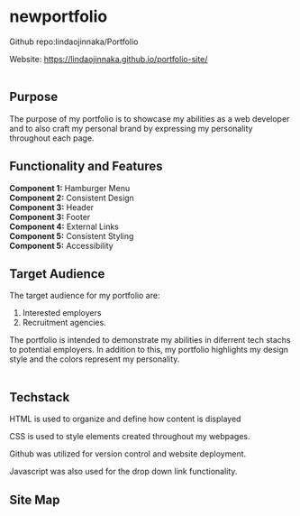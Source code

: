 # newportfolio
Github repo:lindaojinnaka/Portfolio

Website: https://lindaojinnaka.github.io/portfolio-site/
<br> 
<br> 
## Purpose
The purpose of my portfolio is to showcase my abilities as a web developer and to also craft my personal brand by expressing my personality throughout each page. 
<br> 
## Functionality and Features
**Component 1:** Hamburger Menu 
<br>
**Component 2:** Consistent Design
<br>
**Component 3:** Header 
<br>
**Component 3:** Footer
<br>
**Component 4:** External Links 
<br>
**Component 5:** Consistent Styling 
<br>
**Component 5:** Accessibility 




## Target Audience
The target audience for my portfolio are: 
1. Interested employers 
2. Recruitment agencies. 

The portfolio is intended to demonstrate my abilities in diferrent tech stachs to potential employers. In addition to this, my portfolio highlights my design style and the colors represent my personality. 
<br> 
<br> 

## Techstack
HTML is used to organize and define how content is displayed

CSS is used to style elements created throughout my webpages.

Github was utilized for version control and website deployment.

Javascript was also used for the drop down link functionality. 

## Site Map 
